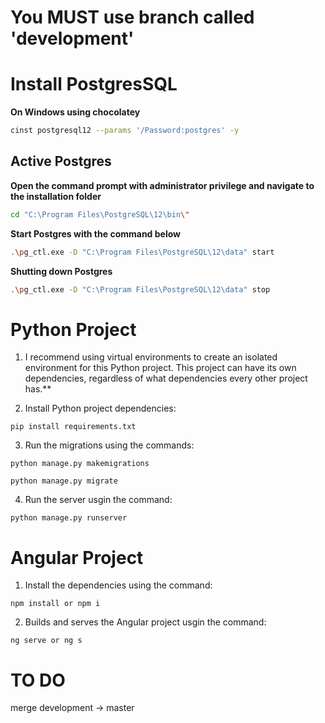 # You MUST use branch called 'development'

# Install PostgresSQL

**On Windows using chocolatey**
```bash
cinst postgresql12 --params '/Password:postgres' -y
```

## Active Postgres
**Open the command prompt with administrator privilege and navigate to the installation folder**
```bash
cd "C:\Program Files\PostgreSQL\12\bin\"
```

**Start Postgres with the command below**
```bash
.\pg_ctl.exe -D "C:\Program Files\PostgreSQL\12\data" start
```

**Shutting down Postgres**
```bash
.\pg_ctl.exe -D "C:\Program Files\PostgreSQL\12\data" stop
```

# Python Project

1. I recommend using virtual environments to create an isolated environment for this Python project. This project can have its own dependencies, regardless of what dependencies every other project has.**

2. Install Python project dependencies:
```
pip install requirements.txt
```

3. Run the migrations using the commands:
```
python manage.py makemigrations
```
```
python manage.py migrate
```

4. Run the server usgin the command:
```
python manage.py runserver
```

# Angular Project

1. Install the dependencies using the command:
```
npm install or npm i
```

2. Builds and serves the Angular project usgin the command:
```
ng serve or ng s
```

# TO DO
merge development -> master